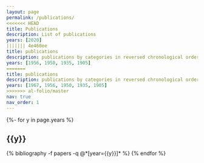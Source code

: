 ```yaml
---
layout: page
permalink: /publications/
<<<<<<< HEAD
title: Publications
description: List of publications
years: [2020]
||||||| 4e460ee
title: publications
description: publications by categories in reversed chronological order. generated by jekyll-scholar.
years: [1956, 1950, 1935, 1905]
=======
title: publications
description: publications by categories in reversed chronological order. generated by jekyll-scholar.
years: [1967, 1956, 1950, 1935, 1905]
>>>>>>> al-folio/master
nav: true
nav_order: 1
---
```

<!-- _pages/publications.md -->
<div class="publications">

{%- for y in page.years %}
  <h2 class="year">{{y}}</h2>
  {% bibliography -f papers -q @*[year={{y}}]* %}
{% endfor %}

</div>
